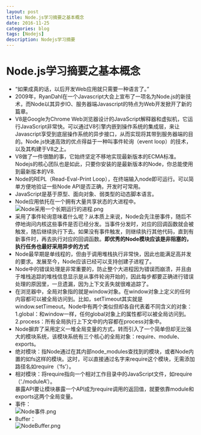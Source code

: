 ```yaml
---
layout: post
title: Node.js学习摘要之基本概念
date: 2016-11-25
categories: blog
tags: [Nodejs]
description: Nodejs学习摘要
---
```



# Node.js学习摘要之基本概念    
 - “如果成真的话，以后开发Web应用就只需要一种语言了。”       
 - 2009年，RyanDahl在一个Javascript大会上宣布了一项名为Node.js的新技术，而Node以其异步IO、服务器端Javascript的特点为Web开发掀开了新的篇章。    
 - V8是Google为Chrome Web浏览器设计的JavaScript解释器和虚拟机，它运行JavaScript非常快。可以通过V8引擎内嵌到操作系统的集成层，来让Javascript享受到底层操作系统的异步接口，从而实现将其带到服务器端的目的。Node.js快速高效的优点得益于一种叫事件轮询（event loop）的技术，以及其构建于V8之上。     
 - V8做了一件很酷的事，它始终坚定不移地实现最新版本的ECMA标准。Nodejs的核心团队也是如此，只要你安装的是最新版本的Node，你总能使用到最新版本的V8.    
 - Node的REPL（Read-Eval-Print Loop），在终端输入node即可运行。可以简单方便地验证一些Node API是否正确，开发时可常用。   
 - JavaScript是基于原型、面向对象、弱类型的动态脚本语言。    
 - Node应用依托在一个拥有大量共享状态的大进程中。  
![Node采用一个长期运行的进程.png](http://upload-images.jianshu.io/upload_images/3001083-4862bf5ef5b030be.png?imageMogr2/auto-orient/strip%7CimageView2/2/w/1240)    
 - 采用了事件轮询意味着什么呢？从本质上来说，Node会先注册事件，随后不停地询问内核这些事件是否已经分发。当事件分发时，对应的回调函数就会被触发，随后继续执行下去。如果没有事件触发，则继续执行其他代码，直到有新事件时，再去执行对应的回调函数。**即优秀的Node模块应该是非阻塞的，执行任务也最好采用异步的方式**    
 - Node最早期是单线程的，但由于调用堆栈执行非常快，因此也能满足高并发的要求。发展至今，Node应该已经可以支持创建子进程了。  
 - Node中的错误处理是非常重要的，防止整个大进程因为错误而崩溃，并且由于堆栈追踪的堆栈信息显示是从事件轮询开始的，因此每步都要正确进行错误处理的原因里，一旦遗漏，因为上下文丢失就很难追踪了。      
 - 在浏览器中，全局对象指的就是window对象。在window对象上定义的任何内容都可以被全局访问到。比如，setTimeout其实就是window.setTimeout。Node中有两个类似但却各自代表着不同含义的对象：1.global：和window一样，任何global对象上的属性都可以被全局访问到。2.process：所有全局执行上下文中的内容都在process对象中。  
 - Node摒弃了采用定义一堆全局变量的方式，转而引入了一个简单但却无比强大的模块系统，该模块系统有三个核心的全局对象：require、module、exports。  
 - 绝对模块：指Node通过在其内部node_modules查找到的模块，或者Node内置的如fs这样的模块。这时，可以直接通过名字来require这个模块，无需添加路径名如require（‘fs’）。    
 - 相对模块：将require指向一个相对工作目录中的JavaScript文件，如require（‘./moduleA’）。    
暴露API要让模块暴露一个API成为require调用的返回值，就要依靠module和exports这两个全局变量。    
 - 事件：    
![Node事件.png](http://upload-images.jianshu.io/upload_images/3001083-ab30f9823933f734.png?imageMogr2/auto-orient/strip%7CimageView2/2/w/1240)    
 - Buffer：   
![NodeBuffer.png](http://upload-images.jianshu.io/upload_images/3001083-bc21861bf69b50a8.png?imageMogr2/auto-orient/strip%7CimageView2/2/w/1240)    




